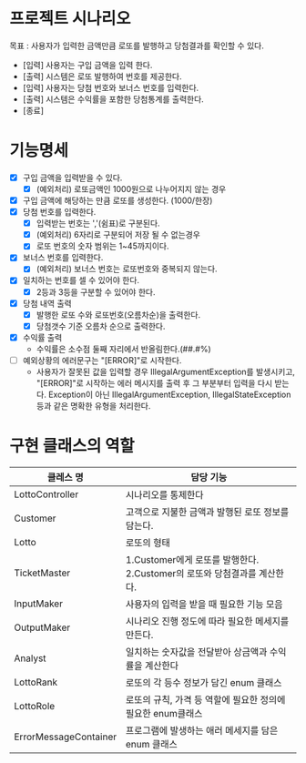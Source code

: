 # 프로젝트 시나리오
목표 : 사용자가 입력한 금액만큼 로또를 발행하고 당첨결과를 확인할 수 있다.
- [입력] 사용자는 구입 금액을 입력 한다.
- [출력] 시스템은 로또 발행하여 번호를 제공한다.
- [입력] 사용자는 당첨 번호와 보너스 번호를 입력한다.
- [출력] 시스템은 수익률을 포함한 당첨통계를 출력한다.
- [종료]

# 기능명세
- [x] 구입 금액을 입력받을 수 있다.
  - [x] (예외처리) 로또금액인 1000원으로 나누어지지 않는 경우
- [x] 구입 금액에 해당하는 만큼 로또를 생성한다. (1000/한장) 
- [x] 당첨 번호를 입력한다.
  - [x] 입력받는 번호는 ','(쉼표)로 구분된다.
  - [x] (예외처리) 6자리로 구분되어 저장 될 수 없는경우 
  - [x] 로또 번호의 숫자 범위는 1~45까지이다.
- [x] 보너스 번호를 입력한다. 
  - [x] (예외처리) 보너스 번호는 로또번호와 중복되지 않는다. 
- [x] 일치하는 번호를 셀 수 있어야 한다.
  - [x] 2등과 3등을 구분할 수 있어야 한다.
- [x] 당첨 내역 출력
  - [x] 발행한 로또 수와 로또번호(오름차순)을 출력한다. 
  - [x] 당첨갯수 기준 오름차 순으로 출력한다.
- [x] 수익률 출력
  - 수익률은 소수점 둘째 자리에서 반올림한다.(##.#%)  
- [ ] 예외상황의 에러문구는 "[ERROR]"로 시작한다.
    - 사용자가 잘못된 값을 입력할 경우 IllegalArgumentException를 발생시키고, "[ERROR]"로 시작하는 에러 메시지를 출력 후 그 부분부터 입력을 다시 받는다.
      Exception이 아닌 IllegalArgumentException, IllegalStateException 등과 같은 명확한 유형을 처리한다.

# 구현 클래스의 역할

| 클레스 명                 | 담당 기능                                                      |
|-----------------------|------------------------------------------------------------|
| LottoController       | 시나리오를 통제한다                                                 |
| Customer              | 고객으로 지불한 금액과 발행된 로또 정보를 담는다.                               | 
| Lotto                 | 로또의 형태                                                     |
| TicketMaster          | 1.Customer에게 로또를 발행한다.<br>2.Customer의 로또와 당첨결과를 계산한다.</br> |
| InputMaker            | 사용자의 입력을 받을 때 필요한 기능 모음                                    |
| OutputMaker           | 시나리오 진행 정도에 따라 필요한 메세지를 만든다.                               |
| Analyst               | 일치하는 숫자값을 전달받아 상금액과 수익률을 계산한다                              |
| LottoRank             | 로또의 각 등수 정보가 담긴 enum 클래스                                   |
| LottoRole             | 로또의 규칙, 가격 등 역할에 필요한 정의에 필요한 enum클래스                       |                       
| ErrorMessageContainer | 프로그램에 발생하는 애러 메세지를 담은 enum 클래스                             |